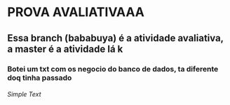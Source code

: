 <h1>PROVA AVALIATIVAAA</h1>
<h2>Essa branch (bababuya) é a atividade avaliativa, a master é a atividade lá k</h2>
<h3>Botei um txt com os negocio do banco de dados, ta diferente doq tinha passado</h3>
<h6>Simple Text</h6>
